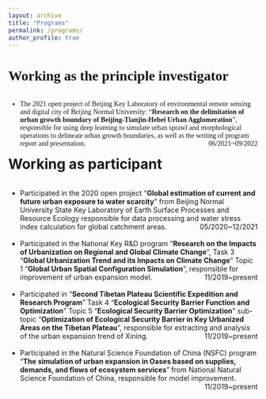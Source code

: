 ```yaml
---
layout: archive
title: "Programs"
permalink: /programs/
author_profile: true
---
```


<span style="font-family: 'euclid';">

# Working as the principle investigator

<p style="overflow: hidden">
<span style="font-family: Euclid">

<ul>
<span style="float: left">
<li>The 2021 open project of Beijing Key Laboratory of environmental remote sensing and digital city of Beijing Normal University: “<b>Research on the delimitation of urban growth boundary of Beijing-Tianjin-Hebei Urban Agglomeration</b>”, responsible for using deep learning to simulate urban sprawl and morphological operations to delineate urban growth boundaries, as well as the writing of program report and presentation.</span>
<span style="float: right">06/2021~09/2022</span></li><br></ul></span></p>


# Working as participant

<p style="overflow: hidden">
<span style="font-family: Euclid">

<ul>
<span style="float: left">
<li>
Participated in the 2020 open project “<b>Global estimation of current and future urban exposure to water scarcity</b>” from Beijing Normal University State Key Laboratory of Earth Surface Processes and Resource Ecology responsible for data processing and water stress index calculation for global catchment areas.
</span><span style="float: right">05/2020~12/2021</span></li></ul>

<ul>
<span style="float: left">
<br>
<li>
Participated in the National Key R&D program “<b>Research on the Impacts of Urbanization on Regional and Global Climate Change</b>”, Task 3 “<b>Global Urbanization Trend and its Impacts on Climate Change</b>” Topic 1 “<b>Global Urban Spatial Configuration Simulation</b>”, responsible for improvement of urban expansion model.  
</span><span style="float: right">11/2019~present</span></li></ul>

<ul>
<span style="float: left">
<br>
<li>
Participated in “<b>Second Tibetan Plateau Scientific Expedition and Research Program</b>” Task 4 “<b>Ecological Security Barrier Function and Optimization</b>” Topic 5 “<b>Ecological Security Barrier Optimization</b>” sub-topic “<b>Optimization of Ecological Security Barrier in Key Urbanized Areas on the Tibetan Plateau</b>”, responsible for extracting and analysis of the urban expansion trend of Xining. 
</span><span style="float: right">11/2019~present</span></li></ul>

<ul>
<span style="float: left">
<br>
<li>
Participated in the Natural Science Foundation of China (NSFC) program “<b>The simulation of urban expansion in Oases based on supplies, demands, and flows of ecosystem services</b>” from National Natural Science Foundation of China, responsible for model improvement.</span><span style="float: right">11/2019~present</span></li></ul></span></p>















</span>
</p>
